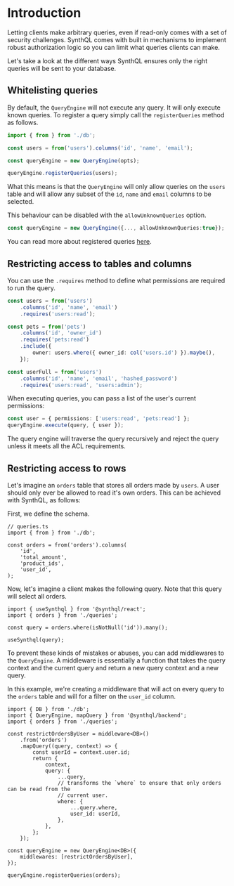 ---
---

# Introduction

Letting clients make arbitrary queries, even if read-only comes with a set of security challenges. SynthQL comes with built in mechanisms to implement robust authorization logic so you can limit what queries clients can make.

Let's take a look at the different ways SynthQL ensures only the right queries will be sent to your database.

## Whitelisting queries

By default, the `QueryEngine` will not execute any query. It will only execute known queries. To register a query simply call the `registerQueries` method as follows.

```ts
import { from } from './db';

const users = from('users').columns('id', 'name', 'email');

const queryEngine = new QueryEngine(opts);

queryEngine.registerQueries(users);
```

What this means is that the `QueryEngine` will only allow queries on the `users` table and will allow any subset of the `id`, `name` and `email` columns to be selected.

This behaviour can be disabled with the `allowUnknownQueries` option.

```ts
const queryEngine = new QueryEngine({..., allowUnknownQueries:true});
```

You can read more about registered queries [here](/docs/security/registered-queries).

## Restricting access to tables and columns

You can use the `.requires` method to define what permissions are required to run the query.

```ts
const users = from('users')
    .columns('id', 'name', 'email')
    .requires('users:read');

const pets = from('pets')
    .columns('id', 'owner_id')
    .requires('pets:read')
    .include({
        owner: users.where({ owner_id: col('users.id') }).maybe(),
    });

const userFull = from('users')
    .columns('id', 'name', 'email', 'hashed_password')
    .requires('users:read', 'users:admin');
```

When executing queries, you can pass a list of the user's current permissions:

```ts
const user = { permissions: ['users:read', 'pets:read'] };
queryEngine.execute(query, { user });
```

The query engine will traverse the query recursively and reject the query unless it meets all the ACL requirements.

## Restricting access to rows

Let's imagine an `orders` table that stores all orders made by `users`. A user should only ever be allowed to read it's own orders. This can be achieved with SynthQL, as follows:

First, we define the schema.

```tsx
// queries.ts
import { from } from './db';

const orders = from('orders').columns(
    'id',
    'total_amount',
    'product_ids',
    'user_id',
);
```

Now, let's imagine a client makes the following query. Note that this query will select all orders.

```tsx
import { useSynthql } from '@synthql/react';
import { orders } from './queries';

const query = orders.where(isNotNull('id')).many();

useSynthql(query);
```

To prevent these kinds of mistakes or abuses, you can add middlewares to the `QueryEngine`. A middleware is essentially a function that takes the query context and the current query and return a new query context and a new query.

In this example, we're creating a middleware that will act on every query to the `orders` table and will for a filter on the `user_id` column.

```tsx
import { DB } from './db';
import { QueryEngine, mapQuery } from '@synthql/backend';
import { orders } from './queries';

const restrictOrdersByUser = middleware<DB>()
    .from('orders')
    .mapQuery((query, context) => {
        const userId = context.user.id;
        return {
            context,
            query: {
                ...query,
                // transforms the `where` to ensure that only orders can be read from the
                // current user.
                where: {
                    ...query.where,
                    user_id: userId,
                },
            },
        };
    });

const queryEngine = new QueryEngine<DB>({
    middlewares: [restrictOrdersByUser],
});

queryEngine.registerQueries(orders);
```
